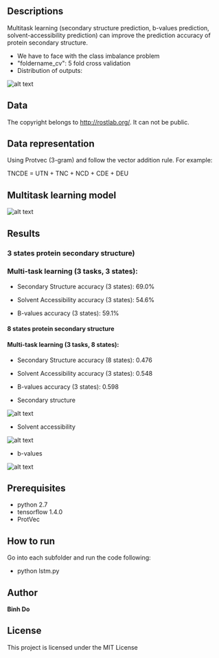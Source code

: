 ## Descriptions

Multitask learning (secondary structure prediction, b-values prediction, solvent-accessibility prediction) can improve the prediction accuracy of protein secondary structure.

- We have to face with the class imbalance problem
- "foldername_cv": 5 fold cross validation
- Distribution of outputs:

![alt text](https://raw.githubusercontent.com/peace195/protein-prediction/master/distribution_of_outputs.jpg)

## Data

The copyright belongs to http://rostlab.org/. It can not be public.

## Data representation

Using Protvec (3-gram) and follow the vector addition rule. For example:

TNCDE = UTN + TNC + NCD + CDE + DEU

## Multitask learning model

![alt text](https://raw.githubusercontent.com/peace195/protein-prediction/master/multitask.jpg)

## Results

### 3 states protein secondary structure)

### Multi-task learning (3 tasks, 3 states):

- Secondary Structure accuracy (3 states): 69.0%

- Solvent Accessibility accuracy (3 states): 54.6%

- B-values accuracy (3 states): 59.1%


#### 8 states protein secondary structure

#### Multi-task learning (3 tasks, 8 states):

- Secondary Structure accuracy (8 states): 0.476

- Solvent Accessibility accuracy (3 states): 0.548

- B-values accuracy (3 states): 0.598

* Secondary structure

![alt text](https://raw.githubusercontent.com/peace195/protein-prediction/master/multitask-learning/multitask-8states/cm1.png)

* Solvent accessibility

![alt text](https://raw.githubusercontent.com/peace195/protein-prediction/master/multitask-learning/multitask-8states/cm2.png)

* b-values

![alt text](https://raw.githubusercontent.com/peace195/protein-prediction/master/multitask-learning/multitask-8states/cm3.png)


## Prerequisites

* python 2.7
* tensorflow 1.4.0
* ProtVec

## How to run

Go into each subfolder and run the code following:

* python lstm.py

## Author

**Binh Do**

## License

This project is licensed under the MIT License

